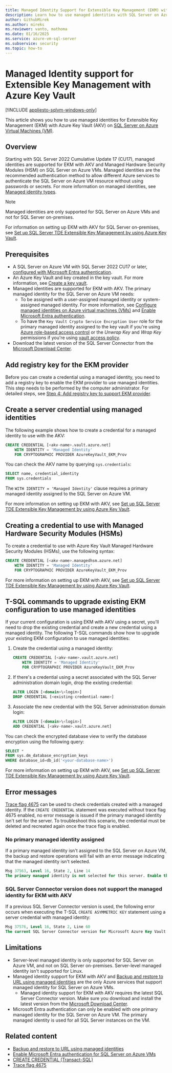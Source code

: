 ```yaml
---
title: Managed Identity Support for Extensible Key Management (EKM) with Azure Key Vault (AKV)
description: Learn how to use managed identities with SQL Server on Azure Virtual Machines and Transparent Data Encryption (TDE) Extensible Key Management with Azure Key Vault.
author: GithubMirek
ms.author: mireks
ms.reviewer: vanto, mathoma
ms.date: 01/16/2025
ms.service: azure-vm-sql-server
ms.subservice: security
ms.topic: how-to
---
```

# Managed Identity support for Extensible Key Management with Azure Key Vault

[!INCLUDE [appliesto-sqlvm-windows-only](../../includes/appliesto-sqlvm-windows-only.md)]

This article shows you how to use managed identities for Extensible Key Management (EKM) with Azure Key Vault (AKV) on [SQL Server on Azure Virtual Machines (VM)](sql-server-on-azure-vm-iaas-what-is-overview.md).

## Overview

Starting with SQL Server 2022 Cumulative Update 17 (CU17), managed identities are supported for EKM with AKV and Managed Hardware Security Modules (HSM) on SQL Server on Azure VMs. Managed identities are the recommended authentication method to allow different Azure services to authenticate the SQL Server on Azure VM resource without using passwords or secrets. For more information on managed identities, see [Managed identity types](/entra/identity/managed-identities-azure-resources/overview#managed-identity-types).

> [!NOTE]
> Managed identities are only supported for SQL Server on Azure VMs and not for SQL Server on-premises.
>
> For information on setting up EKM with AKV for SQL Server on-premises, see [Set up SQL Server TDE Extensible Key Management by using Azure Key Vault](/sql/relational-databases/security/encryption/setup-steps-for-extensible-key-management-using-the-azure-key-vault).

## Prerequisites

- A SQL Server on Azure VM with SQL Server 2022 CU17 or later, [configured with Microsoft Entra authentication](configure-azure-ad-authentication-for-sql-vm.md).
- An Azure Key Vault and key created in the key vault. For more information, see [Create a key vault](/sql/relational-databases/security/encryption/setup-steps-for-extensible-key-management-using-the-azure-key-vault?tabs=portal#step-2-create-a-key-vault).
- Managed identities are supported for EKM with AKV. The primary managed identity for the SQL Server on Azure VM needs:
  - To be assigned with a user-assigned managed identity or system-assigned managed identity. For more information, see [Configure managed identities on Azure virtual machines (VMs)](/entra/identity/managed-identities-azure-resources/how-to-configure-managed-identities) and [Enable Microsoft Entra authentication](configure-azure-ad-authentication-for-sql-vm.md#enable-microsoft-entra-authentication).
  - To have the `Key Vault Crypto Service Encryption User` role for the primary managed identity assigned to the key vault if you're using [Azure role-based access control](/sql/relational-databases/security/encryption/setup-steps-for-extensible-key-management-using-the-azure-key-vault?tabs=portal#azure-role-based-access-control) or the *Unwrap Key* and *Wrap Key* permissions if you're using [vault access policy](/sql/relational-databases/security/encryption/setup-steps-for-extensible-key-management-using-the-azure-key-vault?tabs=portal#vault-access-policy).
- Download the latest version of the SQL Server Connector from the [Microsoft Download Center](https://www.microsoft.com/download/details.aspx?id=45344).

## Add registry key for the EKM provider

Before you can create a credential using a managed identity, you need to add a registry key to enable the EKM provider to use managed identities. This step needs to be performed by the computer administrator. For detailed steps, see [Step 4: Add registry key to support EKM provider](/sql/relational-databases/security/encryption/setup-steps-for-extensible-key-management-using-the-azure-key-vault?tabs=portal#step-4-add-registry-key-to-support-ekm-provider).

## Create a server credential using managed identities

The following example shows how to create a credential for a managed identity to use with the AKV:

```sql
CREATE CREDENTIAL [<akv-name>.vault.azure.net] 
    WITH IDENTITY = 'Managed Identity'
    FOR CRYPTOGRAPHIC PROVIDER AzureKeyVault_EKM_Prov
```

You can check the AKV name by querying `sys.credentials`:

```sql
SELECT name, credential_identity
FROM sys.credentials
```

The `WITH IDENTITY = 'Managed Identity'` clause requires a primary managed identity assigned to the SQL Server on Azure VM.

For more information on setting up EKM with AKV, see [Set up SQL Server TDE Extensible Key Management by using Azure Key Vault](/sql/relational-databases/security/encryption/setup-steps-for-extensible-key-management-using-the-azure-key-vault).

## Creating a credential to use with Managed Hardware Security Modules (HSMs)

To create a credential to use with Azure Key Vault Managed Hardware Security Modules (HSMs), use the following syntax:

```sql
CREATE CREDENTIAL [<akv-name>.managedhsm.azure.net] 
    WITH IDENTITY = 'Managed Identity'
    FOR CRYPTOGRAPHIC PROVIDER AzureKeyVault_EKM_Prov
```

For more information on setting up EKM with AKV, see [Set up SQL Server TDE Extensible Key Management by using Azure Key Vault](/sql/relational-databases/security/encryption/setup-steps-for-extensible-key-management-using-the-azure-key-vault).

## T-SQL commands to upgrade existing EKM configuration to use managed identities

If your current configuration is using EKM with AKV using a secret, you'll need to drop the existing credential and create a new credential using a managed identity. The following T-SQL commands show how to upgrade your existing EKM configuration to use managed identities:

1. Create the credential using a managed identity:

   ```sql
   CREATE CREDENTIAL [<akv-name>.vault.azure.net] 
       WITH IDENTITY = 'Managed Identity'
       FOR CRYPTOGRAPHIC PROVIDER AzureKeyVault_EKM_Prov
   ```

1. If there's a credential using a secret associated with the SQL Server administration domain login, drop the existing credential:

   ```sql
   ALTER LOGIN [<domain>\<login>]
   DROP CREDENTIAL [<existing-credential-name>]
   ```

1. Associate the new credential with the SQL Server administration domain login:

   ```sql
   ALTER LOGIN [<domain>\<login>]
   ADD CREDENTIAL [<akv-name>.vault.azure.net]
   ```

You can check the encrypted database view to verify the database encryption using the following query:

```sql
SELECT * 
FROM sys.dm_database_encryption_keys 
WHERE database_id=db_id('<your-database-name>')
```

For more information on setting up EKM with AKV, see [Set up SQL Server TDE Extensible Key Management by using Azure Key Vault](/sql/relational-databases/security/encryption/setup-steps-for-extensible-key-management-using-the-azure-key-vault).

## Error messages

[Trace flag 4675](/sql/t-sql/database-console-commands/dbcc-traceon-trace-flags-transact-sql#tf4675) can be used to check credentials created with a managed identity. If the `CREATE CREDENTIAL` statement was executed without trace flag 4675 enabled, no error message is issued if the primary managed identity isn't set for the server. To troubleshoot this scenario, the credential must be deleted and recreated again once the trace flag is enabled.

### No primary managed identity assigned

If a primary managed identity isn't assigned to the SQL Server on Azure VM, the backup and restore operations will fail with an error message indicating that the managed identity isn't selected.

```sql
Msg 37563, Level 16, State 2, Line 14
The primary managed identity is not selected for this server. Enable the primary managed identity for Microsoft Entra authentication for this server. For more information see (https://aka.ms/sql-server-managed-identity-doc).`
```

### SQL Server Connector version does not support the managed identity for EKM with AKV

If a previous SQL Server Connector version is used, the following error occurs when executing the T-SQL `CREATE ASYMMETRIC KEY` statement using a server credential with managed identity:

```sql
Msg 37576, Level 16, State 2, Line 60
The current SQL Server Connector version for Microsoft Azure Key Vault does not support the managed identity (see https://aka.ms/sql-server-managed-identity-doc). Upgrade the SQL Server Connector to its latest version
```

## Limitations

- Server-level managed identity is only supported for SQL Server on Azure VM, and not on SQL Server on-premises. Server-level managed identity isn't supported for Linux.
- Managed identity support for EKM with AKV and [Backup and restore to URL using managed identities](backup-restore-to-url-using-managed-identities.md) are the only Azure services that support managed identity for SQL Server on Azure VMs.
  - Managed identity support for EKM with AKV requires the latest SQL Server Connector version. Make sure you download and install the latest version from the [Microsoft Download Center](https://www.microsoft.com/download/details.aspx?id=45344).
- Microsoft Entra authentication can only be enabled with one primary managed identity for the SQL Server on Azure VM. The primary managed identity is used for all SQL Server instances on the VM.

## Related content

- [Backup and restore to URL using managed identities](backup-restore-to-url-using-managed-identities.md)
- [Enable Microsoft Entra authentication for SQL Server on Azure VMs](configure-azure-ad-authentication-for-sql-vm.md)
- [CREATE CREDENTIAL (Transact-SQL)](/sql/t-sql/statements/create-credential-transact-sql)
- [Trace flag 4675](/sql/t-sql/database-console-commands/dbcc-traceon-trace-flags-transact-sql#tf4675)
